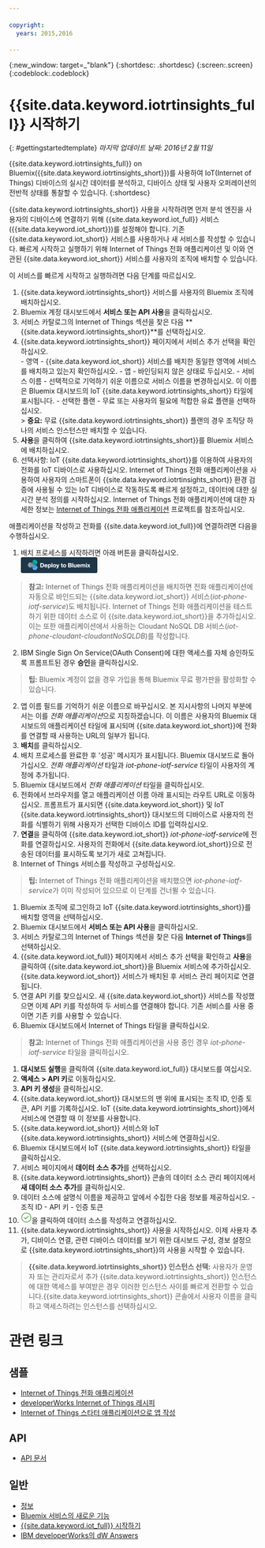 ```yaml
---

copyright:
  years: 2015,2016

---
```


{:new_window: target=_"blank"}
{:shortdesc: .shortdesc}
{:screen:.screen}
{:codeblock:.codeblock}

# {{site.data.keyword.iotrtinsights_full}} 시작하기
{: #gettingstartedtemplate}
*마지막 업데이트 날짜: 2016년 2월 11일*

{{site.data.keyword.iotrtinsights_full}} on Bluemix({{site.data.keyword.iotrtinsights_short}})를 사용하여 IoT(Internet of Things) 디바이스의 실시간 데이터를 분석하고, 디바이스 상태 및 사용자 오퍼레이션의 전반적 상태를 통찰할 수 있습니다.
{:shortdesc}

{{site.data.keyword.iotrtinsights_short}} 사용을 시작하려면 먼저 분석 엔진을 사용자의 디바이스에 연결하기 위해 {{site.data.keyword.iot_full}} 서비스({{site.data.keyword.iot_short}})를 설정해야 합니다. 기존 {{site.data.keyword.iot_short}} 서비스를 사용하거나 새 서비스를 작성할 수 있습니다. 빠르게 시작하고 실행하기 위해 Internet of Things 전화 애플리케이션 및 이와 연관된 {{site.data.keyword.iot_short}} 서비스를 사용자의 조직에 배치할 수 있습니다. 

이 서비스를 빠르게 시작하고 실행하려면 다음 단계를 따르십시오. 
1. {{site.data.keyword.iotrtinsights_short}} 서비스를 사용자의 Bluemix 조직에 배치하십시오. 
  1. Bluemix 계정 대시보드에서 **서비스 또는 API 사용**을 클릭하십시오. 
  2. 서비스 카탈로그의 Internet of Things 섹션을 찾은 다음 **{{site.data.keyword.iotrtinsights_short}}**를 선택하십시오. 
  3. {{site.data.keyword.iotrtinsights_short}} 페이지에서 서비스 추가 선택을 확인하십시오.   
    - 영역 - {{site.data.keyword.iot_short}} 서비스를 배치한 동일한 영역에 서비스를 배치하고 있는지 확인하십시오. 
    - 앱 - 바인딩되지 않은 상태로 두십시오. 
    - 서비스 이름 - 선택적으로 기억하기 쉬운 이름으로 서비스 이름을 변경하십시오. 이 이름은 Bluemix 대시보드의 IoT {{site.data.keyword.iotrtinsights_short}} 타일에 표시됩니다. 
    - 선택한 플랜 - 무료 또는 사용자의 필요에 적합한 유료 플랜을 선택하십시오.   
    > **중요:** 무료 {{site.data.keyword.iotrtinsights_short}} 플랜의 경우 조직당 하나의 서비스 인스턴스만 배치할 수 있습니다.
  4. **사용**을 클릭하여 {{site.data.keyword.iotrtinsights_short}}를 Bluemix 서비스에 배치하십시오. 
2. 선택사항: IoT {{site.data.keyword.iotrtinsights_short}}를 이용하여 사용자의 전화를 IoT 디바이스로 사용하십시오.
Internet of Things 전화 애플리케이션을 사용하여 사용자의 스마트폰이 {{site.data.keyword.iotrtinsights_short}} 환경 검증에 사용될 수 있는 IoT 디바이스로 작동하도록 빠르게 설정하고, 데이터에 대한 실시간 분석 정의를 시작하십시오. Internet of Things 전화 애플리케이션에 대한 자세한 정보는 [Internet of Things 전화 애플리케이션](https://github.com/ibm-messaging/IoT-html5-phone) 프로젝트를 참조하십시오.

  애플리케이션을 작성하고 전화를 {{site.data.keyword.iot_full}}에 연결하려면 다음을 수행하십시오. 
  1. 배치 프로세스를 시작하려면 아래 버튼을 클릭하십시오.   
  [![Bluemix에 배치 아이콘.](images/deploy_to_bluemix.png "Bluemix에 배치 아이콘")](https://bluemix.net/deploy?repository=https://github.com/ibm-messaging/iot-html5-phone "IoT 전화를 Bluemix에 배치")  
  > **참고:** Internet of Things 전화 애플리케이션을 배치하면 전화 애플리케이션에 자동으로 바인드되는 {{site.data.keyword.iot_short}} 서비스(*iot-phone-iotf-service*)도 배치됩니다. Internet of Things 전화 애플리케이션을 테스트하기 위한 데이터 소스로 이 {{site.data.keyword.iot_short}}을 추가하십시오. 이는 또한 애플리케이션에서 사용하는 Cloudant NoSQL DB 서비스(*iot-phone-cloudant-cloudantNoSQLDB*)를 작성합니다.

  2. IBM Single Sign On Service(OAuth Consent)에 대한 액세스를 자체 승인하도록 프롬프트된 경우 **승인**을 클릭하십시오.  
  >**팁:** Bluemix 계정이 없을 경우 가입을 통해 Bluemix 무료 평가판을 활성화할 수 있습니다.
  2. 앱 이름 필드를 기억하기 쉬운 이름으로 바꾸십시오. 본 지시사항의 나머지 부분에서는 이를 *전화 애플리케이션*으로 지칭하겠습니다. 이 이름은 사용자의 Bluemix 대시보드의 애플리케이션 타일에 표시되며 {{site.data.keyword.iot_short}}에 전화를 연결할 때 사용하는 URL의 일부가 됩니다. 
  2. **배치**를 클릭하십시오. 
  2. 배치 프로세스를 완료한 후 '성공' 메시지가 표시됩니다. Bluemix 대시보드로 돌아가십시오.
  *전화 애플리케이션* 타일과 *iot-phone-iotf-service* 타일이 사용자의 계정에 추가됩니다.
  1. Bluemix 대시보드에서 *전화 애플리케이션* 타일을 클릭하십시오.
  2. 전화에서 브라우저를 열고 애플리케이션 이름 아래 표시되는 라우트 URL로 이동하십시오. 프롬프트가 표시되면 {{site.data.keyword.iot_short}} 및 IoT {{site.data.keyword.iotrtinsights_short}} 대시보드의 디바이스로 사용자의 전화를 식별하기 위해 사용자가 선택한 디바이스 ID를 입력하십시오. 
  3. **연결**을 클릭하여 {{site.data.keyword.iot_short}} *iot-phone-iotf-service*에 전화를 연결하십시오.
  사용자의 전화에서 {{site.data.keyword.iot_short}}으로 전송된 데이터를 표시하도록 보기가 새로 고쳐집니다. 
2. Internet of Things 서비스를 작성하고 구성하십시오.  
> **팁:** Internet of Things 전화 애플리케이션을 배치했으면 *iot-phone-iotf-service*가 이미 작성되어 있으므로 이 단계를 건너뛸 수 있습니다.  

  1. Bluemix 조직에 로그인하고 IoT {{site.data.keyword.iotrtinsights_short}}를 배치할 영역을 선택하십시오.
  2. Bluemix 대시보드에서 **서비스 또는 API 사용**을 클릭하십시오. 
  3. 서비스 카탈로그의 Internet of Things 섹션을 찾은 다음 **Internet of Things**를 선택하십시오. 
  4. {{site.data.keyword.iot_full}} 페이지에서 서비스 추가 선택을 확인하고 **사용**을 클릭하여 {{site.data.keyword.iot_short}}을 Bluemix 서비스에 추가하십시오.
  {{site.data.keyword.iot_short}} 서비스가 배치된 후 서비스 관리 페이지로 연결됩니다. 
3. 연결 API 키를 찾으십시오.
새 {{site.data.keyword.iot_short}} 서비스를 작성했으면 이제 API 키를 작성하여 두 서비스를 연결해야 합니다. 기존 서비스를 사용 중이면 기존 키를 사용할 수 있습니다.   
  1. Bluemix 대시보드에서 Internet of Things 타일을 클릭하십시오.  
  >**참고:** Internet of Things 전화 애플리케이션을 사용 중인 경우 *iot-phone-iotf-service* 타일을 클릭하십시오.  

  1. **대시보드 실행**을 클릭하여 {{site.data.keyword.iot_full}} 대시보드를 여십시오.
  2. **액세스 > API 키**로 이동하십시오.
  3. **API 키 생성**을 클릭하십시오.
  3. {{site.data.keyword.iot_short}} 대시보드의 맨 위에 표시되는 조직 ID, 인증 토큰, API 키를 기록하십시오.
  IoT {{site.data.keyword.iotrtinsights_short}}에서 서비스에 연결할 때 이 정보를 사용합니다. 
4. {{site.data.keyword.iot_short}} 서비스와 IoT {{site.data.keyword.iotrtinsights_short}} 서비스에 연결하십시오. 
  1. Bluemix 대시보드에서 IoT {{site.data.keyword.iotrtinsights_short}} 타일을 클릭하십시오.  
  2. 서비스 페이지에서 **데이터 소스 추가**를 선택하십시오.
  2. {{site.data.keyword.iotrtinsights_short}} 콘솔의 데이터 소스 관리 페이지에서 **새 데이터 소스 추가**를 클릭하십시오. 
  3. 데이터 소스에 설명식 이름을 제공하고 앞에서 수집한 다음 정보를 제공하십시오.
    - 조직 ID
    - API 키
    - 인증 토큰
  4. ![작성 아이콘](images/create.png "작성 아이콘")을 클릭하여 데이터 소스를 작성하고 연결하십시오. 
4. {{site.data.keyword.iotrtinsights_short}} 사용을 시작하십시오.
이제 사용자 추가, 디바이스 연결, 관련 디바이스 데이터를 보기 위한 대시보드 구성, 경보 설정으로 {{site.data.keyword.iotrtinsights_short}}의 사용을 시작할 수 있습니다. 
>**{{site.data.keyword.iotrtinsights_short}} 인스턴스 선택:** 사용자가 운영자 또는 관리자로서 추가 {{site.data.keyword.iotrtinsights_short}} 인스턴스에 대한 액세스를 부여받은 경우 이러한 인스턴스 사이를 빠르게 전환할 수 있습니다.{{site.data.keyword.iotrtinsights_short}} 콘솔에서 사용자 이름을 클릭하고 액세스하려는 인스턴스를 선택하십시오.   

# 관련 링크
## 샘플
* [Internet of Things 전화 애플리케이션](https://github.com/ibm-messaging/IoT-html5-phone)
* [developerWorks Internet of Things 레시피](https://developer.ibm.com/recipes/)
* [Internet of Things 스타터 애플리케이션으로 앱 작성](https://www.ng.bluemix.net/docs/starters/IoT/iot500.html#iot500)

## API
* [API 문서](https://iotrti-prod.mam.ibmserviceengage.com/apidoc/)

## 일반
* [정보](iotrtinsights_overview.html)   
* [Bluemix 서비스의 새로운 기능](http://www.ng.bluemix.net/docs/whatsnew/index.html#services_category)
* [{{site.data.keyword.iot_full}} 시작하기](https://www.ng.bluemix.net/docs/services/IoT/index.html)
* [IBM developerWorks의 dW Answers](https://developer.ibm.com/answers/topics/iot-real-time/)
